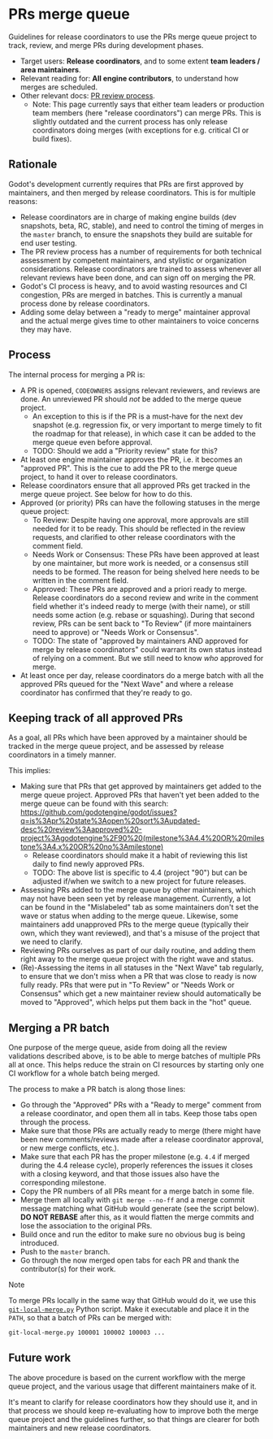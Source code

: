 # PRs merge queue

Guidelines for release coordinators to use the PRs merge queue project to track, review, and merge PRs during development phases.

- Target users: **Release coordinators**, and to some extent **team leaders / area maintainers**.
- Relevant reading for: **All engine contributors**, to understand how merges are scheduled.
- Other relevant docs: [PR review process](https://docs.godotengine.org/en/stable/contributing/workflow/pr_review_guidelines.html).
  * Note: This page currently says that either team leaders or production team members (here "release coordinators") can merge PRs. This is slightly outdated and the current process has only release coordinators doing merges (with exceptions for e.g. critical CI or build fixes).

## Rationale

Godot's development currently requires that PRs are first approved by maintainers, and then merged by release coordinators. This is for multiple reasons:

- Release coordinators are in charge of making engine builds (dev snapshots, beta, RC, stable), and need to control the timing of merges in the `master` branch, to ensure the snapshots they build are suitable for end user testing.
- The PR review process has a number of requirements for both technical assessment by competent maintainers, and stylistic or organization considerations. Release coordinators are trained to assess whenever all relevant reviews have been done, and can sign off on merging the PR.
- Godot's CI process is heavy, and to avoid wasting resources and CI congestion, PRs are merged in batches. This is currently a manual process done by release coordinators.
- Adding some delay between a "ready to merge" maintainer approval and the actual merge gives time to other maintainers to voice concerns they may have.

## Process

The internal process for merging a PR is:

- A PR is opened, `CODEOWNERS` assigns relevant reviewers, and reviews are done. An unreviewed PR should *not* be added to the merge queue project.
  * An exception to this is if the PR is a must-have for the next dev snapshot (e.g. regression fix, or very important to merge timely to fit the roadmap for that release), in which case it can be added to the merge queue even before approval.
  * TODO: Should we add a "Priority review" state for this?
- At least one engine maintainer approves the PR, i.e. it becomes an "approved PR". This is the cue to add the PR to the merge queue project, to hand it over to release coordinators.
- Release coordinators ensure that all approved PRs get tracked in the merge queue project. See below for how to do this.
- Approved (or priority) PRs can have the following statuses in the merge queue project:
  * To Review: Despite having one approval, more approvals are still needed for it to be ready. This should be reflected in the review requests, and clarified to other release coordinators with the comment field.
  * Needs Work or Consensus: These PRs have been approved at least by one maintainer, but more work is needed, or a consensus still needs to be formed. The reason for being shelved here needs to be written in the comment field.
  * Approved: These PRs are approved and a priori ready to merge. Release coordinators do a second review and write in the comment field whether it's indeed ready to merge (with their name), or still needs some action (e.g. rebase or squashing). During that second review, PRs can be sent back to "To Review" (if more maintainers need to approve) or "Needs Work or Consensus".
  * TODO: The state of "approved by maintainers AND approved for merge by release coordinators" could warrant its own status instead of relying on a comment. But we still need to know *who* approved for merge.
- At least once per day, release coordinators do a merge batch with all the approved PRs queued for the "Next Wave" and where a release coordinator has confirmed that they're ready to go.

## Keeping track of all approved PRs

As a goal, all PRs which have been approved by a maintainer should be tracked in the merge queue project, and be assessed by release coordinators in a timely manner.

This implies:

- Making sure that PRs that get approved by maintainers get added to the merge queue project. Approved PRs that haven't yet been added to the merge queue can be found with this search: https://github.com/godotengine/godot/issues?q=is%3Apr%20state%3Aopen%20sort%3Aupdated-desc%20review%3Aapproved%20-project%3Agodotengine%2F90%20(milestone%3A4.4%20OR%20milestone%3A4.x%20OR%20no%3Amilestone)
  * Release coordinators should make it a habit of reviewing this list daily to find newly approved PRs.
  * TODO: The above list is specific to 4.4 (project "90") but can be adjusted if/when we switch to a new project for future releases.
- Assessing PRs added to the merge queue by other maintainers, which may not have been seen yet by release management. Currently, a lot can be found in the "Mislabeled" tab as some maintainers don't set the wave or status when adding to the merge queue. Likewise, some maintainers add unapproved PRs to the merge queue (typically their own, which they want reviewed), and that's a misuse of the project that we need to clarify.
- Reviewing PRs ourselves as part of our daily routine, and adding them right away to the merge queue project with the right wave and status.
- (Re)-Assessing the items in all statuses in the "Next Wave" tab regularly, to ensure that we don't miss when a PR that was close to ready is now fully ready. PRs that were put in "To Review" or "Needs Work or Consensus" which get a new maintainer review should automatically be moved to "Approved", which helps put them back in the "hot" queue.

## Merging a PR batch

One purpose of the merge queue, aside from doing all the review validations described above, is to be able to merge batches of multiple PRs all at once. This helps reduce the strain on CI resources by starting only one CI workflow for a whole batch being merged.

The process to make a PR batch is along those lines:

- Go through the "Approved" PRs with a "Ready to merge" comment from a release coordinator, and open them all in tabs. Keep those tabs open through the process.
- Make sure that those PRs are actually ready to merge (there might have been new comments/reviews made after a release coordinator approval, or new merge conflicts, etc.).
- Make sure that each PR has the proper milestone (e.g. `4.4` if merged during the 4.4 release cycle), properly references the issues it closes with a closing keyword, and that those issues also have the corresponding milestone.
- Copy the PR numbers of all PRs meant for a merge batch in some file.
- Merge them all locally with `git merge --no-ff` and a merge commit message matching what GitHub would generate (see the script below).
  **DO NOT REBASE** after this, as it would flatten the merge commits and lose the association to the original PRs.
- Build once and run the editor to make sure no obvious bug is being introduced.
- Push to the `master` branch.
- Go through the now merged open tabs for each PR and thank the contributor(s) for their work.

> [!NOTE]
> To merge PRs locally in the same way that GitHub would do it, we use this [`git-local-merge.py`](/release-management/scripts/git-local-merge.py) Python script.
> Make it executable and place it in the `PATH`, so that a batch of PRs can be merged with:
>
> ```bash
> git-local-merge.py 100001 100002 100003 ...
> ```

## Future work

The above procedure is based on the current workflow with the merge queue project, and the various usage that different maintainers make of it.

It's meant to clarify for release coordinators how they should use it, and in that process we should keep re-evaluating how to improve both the merge queue project and the guidelines further, so that things are clearer for both maintainers and new release coordinators.
